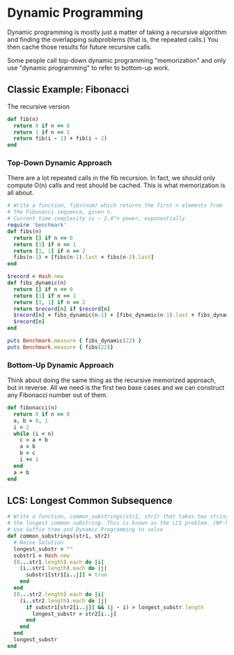 # Dynamic Programming
Dynamic programming is mostly just a matter of taking a recursive algorithm
and finding the overlapping subproblems (that is, the repeated calls.) You
then cache those results for future recursive calls.

Some people call top-down dynamic programming "memorization" and only use
"dynamic programming" to refer to bottom-up work.

## Classic Example: Fibonacci
The recursive version
``` ruby
def fib(n)
  return 0 if n == 0
  return 1 if n == 1
  return fib(i - 1) + fib(i - 2)
end
```
### Top-Down Dynamic Approach
There are a lot repeated calls in the fib recursion. In fact, we should only
compute O(n) calls and rest should be cached. This is what memorization is
all about.

``` ruby
# Write a function, fibs(num) which returns the first n elements from
# the Fibonacci sequence, given n.
# Current time complexity is ~ 2.4^n power, exponentially
require 'benchmark'
def fibs(n)
  return [] if n <= 0
  return [1] if n == 1
  return [1, 1] if n == 2
  fibs(n-1) + [fibs(n-1).last + fibs(n-2).last]
end

$record = Hash.new
def fibs_dynamic(n)
  return [] if n <= 0
  return [1] if n == 1
  return [1, 1] if n == 2
  return $record[n] if $record[n]
  $record[n] = fibs_dynamic(n-1) + [fibs_dynamic(n-1).last + fibs_dynamic(n-2).last]
  $record[n]
end

puts Benchmark.measure { fibs_dynamic(22) }
puts Benchmark.measure { fibs(22)}
```

### Bottom-Up Dynamic Approach
Think about doing the same thing as the recursive memorized approach, but
in reverse. All we need is the first two base cases and we can construct
any Fibonacci number out of them.
``` ruby
def fibonacci(n)
  return 0 if n == 0
  a, b = 0, 1
  i = 2
  while (i < n)
    c = a + b
    a = b
    b = c
    i += 1
  end
  a + b
end
```

## LCS: Longest Common Subsequence
 
``` ruby
# Write a function, common_substrings(str1, str2) that takes two strings and returns
# the longest common substring. This is known as the LCS problem. (NP-hard)
# Use Suffix tree and Dynamic Programming to solve
def common_substrings(str1, str2)
  # Naive Solution
  longest_substr = ""
  substr1 = Hash.new
  (0...str1.length).each do |i|
    (i..str1.length).each do |j|
      substr1[str1[i..j]] = true
    end
  end
  (0...str2.length).each do |i|
    (i..str2.length).each do |j|
      if substr1[str2[i..j]] && (j - i) > longest_substr.length
        longest_substr = str2[i..j]
      end
    end
  end
  longest_substr
end
```
